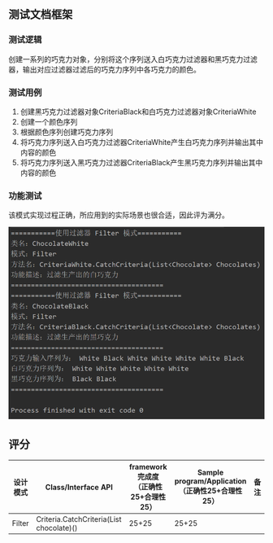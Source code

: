 ## 测试文档框架

### 测试逻辑

创建一系列的巧克力对象，分别将这个序列送入白巧克力过滤器和黑巧克力过滤器，输出对应过滤器过滤后的巧克力序列中各巧克力的颜色。

### 测试用例

1. 创建黑巧克力过滤器对象CriteriaBlack和白巧克力过滤器对象CriteriaWhite
2. 创建一个颜色序列
3. 根据颜色序列创建巧克力序列
4. 将巧克力序列送入白巧克力过滤器CriteriaWhite产生白巧克力序列并输出其中内容的颜色
5. 将巧克力序列送入黑巧克力过滤器CriteriaBlack产生黑巧克力序列并输出其中内容的颜色

### 功能测试

该模式实现过程正确，所应用到的实际场景也很合适，因此评为满分。

<img src="../img/filter.png" style="zoom: 60%">

## 评分

| 设计模式 | Class/Interface API                                 | framework完成度<br />（正确性25+合理性25） | Sample program/Application<br />（正确性25+合理性25） | 备注 |
| -------- | --------------------------------------------------- | ------------------------------------------ | ----------------------------------------------------- | ---- |
| Filter   | Criteria.CatchCriteria(List<Chocolate> chocolate)() | 25+25                                      | 25+25                                                 |      |

